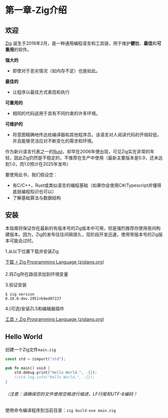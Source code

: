 # 第一章-Zig介绍

## 欢迎

[Zig](https://ziglang.org/) 诞生于2016年2月，是一种通用编程语言和工具链，用于维护**健壮**、**最佳**和**可重用**的软件。

**强大的**
- 即使对于恶劣情况（如内存不足）也是如此。
  
**最佳的**
- 让程序以最佳方式表现和执行
  
**可重用的**
- 相同的代码适用于具有不同约束的许多环境。
  
**可维护的**
- 将意图精确地传达给编译器和其他程序员。该语言对人阅读代码的开销较低，并且能够灵活应对不断变化的需求和环境。



作为新兴语言代表之一的[Rust](https://rust-lang.org/)，却早在2006年便出现，可见Zig实在非常的年轻，因此Zig仍然是不稳定的，不推荐在生产中使用（最新主要版本是0.9，还未达到1.0，而1.0预计在2025年发布）

要使用此书，我们假设您：

- 有C/C++，Rust或类似语言的编程基础（如果你会使用C#/Typescript并懂得底层编程知识也可以）
- 了解基础算法与数据结构

## 安装

本指南将保证你在最新的有版本号的Zig版本中可用，但是强烈推荐你使用夜间构建版本。因为，Zig的发布往往间隔很久，现阶段开发迅速，使用带版本号的Zig版本可能会过时。

1.从以下位置下载并安装Zig

[下载 ⚡ Zig Programming Language (ziglang.org)](https://ziglang.org/zh/download/)

2.将Zig所在路径添加到环境变量

3.验证安装

```
$ zig version
0.10.0-dev.2951+b9ed07227
```

4.(可选)安装ZLS和编辑器插件 

[工具 ⚡ Zig Programming Language (ziglang.org)](https://ziglang.org/zh/learn/tools/)

## Hello World

创建一个Zig文件`main.zig`

```rust
const std = @import("std");

pub fn main() void {
    std.debug.print("Hello World.", .{});
    //std.log.info("Hello World.", .{});
}
```

###### （注意：请确保您的文件使用空格进行缩进，LF行尾和UTF-8编码！

使用命令编译程序到当前目录：`zig build-exe main.zig`

